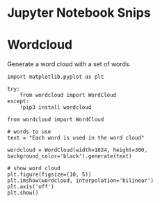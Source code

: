 # Jupyter Notebook Snips

Wordcloud
===

Generate a word cloud with a set of words.

```
import matplotlib.pyplot as plt

try:
    from wordcloud import WordCloud
except:
    !pip3 install wordcloud

from wordcloud import WordCloud

# words to use
text = "Each word is used in the word cloud"

wordcloud = WordCloud(width=1024, height=300, background_color='black').generate(text)

# show word cloud
plt.figure(figsize=(10, 5))
plt.imshow(wordcloud, interpolation='bilinear')
plt.axis('off')
plt.show()
```
